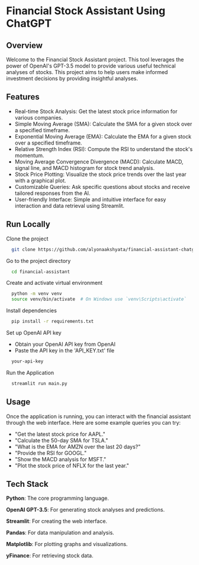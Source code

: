 
# Financial Stock Assistant Using ChatGPT

## Overview

Welcome to the Financial Stock Assistant project. This tool leverages the power of OpenAI's GPT-3.5 model to provide various useful technical analyses of stocks. This project aims to help users make informed investment decisions by providing insightful analyses.




## Features

- Real-time Stock Analysis: Get the latest stock price information for various companies.
- Simple Moving Average (SMA): Calculate the SMA for a given stock over a specified timeframe.
- Exponential Moving Average (EMA): Calculate the EMA for a given stock over a specified timeframe.
- Relative Strength Index (RSI): Compute the RSI to understand the stock's momentum.
- Moving Average Convergence Divergence (MACD): Calculate MACD, signal line, and MACD histogram for stock trend analysis.
- Stock Price Plotting: Visualize the stock price trends over the last year with a graphical plot.
- Customizable Queries: Ask specific questions about stocks and receive tailored responses from the AI.
- User-friendly Interface: Simple and intuitive interface for easy interaction and data retrieval using Streamlit.


## Run Locally

Clone the project

```bash
  git clone https://github.com/alyonaakshyata/financial-assistant-chatgpt.git
```

Go to the project directory

```bash
  cd financial-assistant
```

Create and activate virtual environment

```bash
  python -m venv venv
  source venv/bin/activate  # On Windows use `venv\Scripts\activate`
```

Install dependencies

```bash
  pip install -r requirements.txt
```

Set up OpenAI API key

  - Obtain your OpenAI API key from OpenAI
  - Paste the API key in the 'API_KEY.txt' file

```bash
  your-api-key
```

Run the Application

```bash
  streamlit run main.py
```

## Usage

Once the application is running, you can interact with the financial assistant through the web interface. Here are some example queries you can try:

- "Get the latest stock price for AAPL."
- "Calculate the 50-day SMA for TSLA."
- "What is the EMA for AMZN over the last 20 days?"
- "Provide the RSI for GOOGL."
- "Show the MACD analysis for MSFT."
- "Plot the stock price of NFLX for the last year."

## Tech Stack

**Python**: The core programming language.

**OpenAI GPT-3.5**: For generating stock analyses and predictions.

**Streamlit**: For creating the web interface.

**Pandas**: For data manipulation and analysis.

**Matplotlib**: For plotting graphs and visualizations.

**yFinance**: For retrieving stock data.
